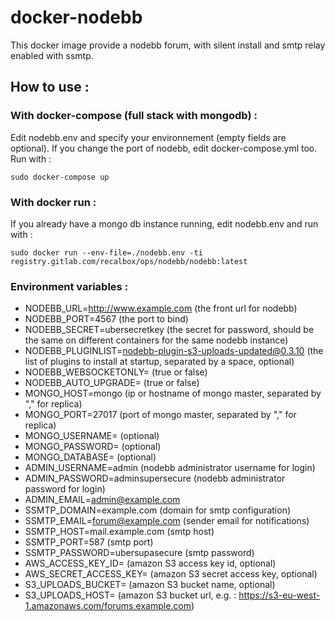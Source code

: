 docker-nodebb
===========

This docker image provide a nodebb forum, with silent install and smtp relay enabled with ssmtp.

## How to use : 
### With docker-compose (full stack with mongodb) :
Edit nodebb.env and specify your environnement (empty fields are optional). If you change the port of nodebb, edit docker-compose.yml too.
Run with : 
```
sudo docker-compose up
```

### With docker run : 
If you already have a mongo db instance running, edit nodebb.env and run with :
```
sudo docker run --env-file=./nodebb.env -ti registry.gitlab.com/recalbox/ops/nodebb/nodebb:latest
```

### Environment variables : 
* NODEBB_URL=http://www.example.com (the front url for nodebb)
* NODEBB_PORT=4567 (the port to bind)
* NODEBB_SECRET=ubersecretkey (the secret for password, should be the same on different containers for the same nodebb instance)
* NODEBB_PLUGINLIST=nodebb-plugin-s3-uploads-updated@0.3.10 (the list of plugins to install at startup, separated by a space, optional)
* NODEBB_WEBSOCKETONLY= (true or false)
* NODEBB_AUTO_UPGRADE= (true or false)
* MONGO_HOST=mongo (ip or hostname of mongo master, separated by "," for replica)
* MONGO_PORT=27017 (port of mongo master, separated by "," for replica)
* MONGO_USERNAME= (optional)
* MONGO_PASSWORD= (optional)
* MONGO_DATABASE= (optional)
* ADMIN_USERNAME=admin (nodebb administrator username for login)
* ADMIN_PASSWORD=adminsupersecure (nodebb administrator password for login)
* ADMIN_EMAIL=admin@example.com
* SSMTP_DOMAIN=example.com (domain for smtp configuration)
* SSMTP_EMAIL=forum@example.com (sender email for notifications)
* SSMTP_HOST=mail.example.com (smtp host)
* SSMTP_PORT=587 (smtp port)
* SSMTP_PASSWORD=ubersupasecure (smtp password)
* AWS_ACCESS_KEY_ID= (amazon S3 access key id, optional)
* AWS_SECRET_ACCESS_KEY= (amazon S3 secret access key, optional)
* S3_UPLOADS_BUCKET= (amazon S3 bucket name, optional)
* S3_UPLOADS_HOST= (amazon S3 bucket url, e.g. : https://s3-eu-west-1.amazonaws.com/forums.example.com)

